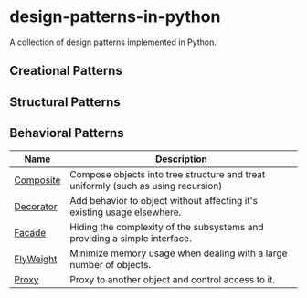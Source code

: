 # design-patterns-in-python

A collection of design patterns implemented in Python.

## Creational Patterns

## Structural Patterns

## Behavioral Patterns

| Name                                                        | Description                                                                       |
|-------------------------------------------------------------|-----------------------------------------------------------------------------------|
| [Composite](./design_patterns/structural/composite_pattern) | Compose objects into tree structure and treat uniformly (such as using recursion) |
| [Decorator](./design_patterns/structural/decorator_pattern) | Add behavior to object without affecting it's existing usage elsewhere.           |
| [Facade](./design_patterns/structural/facade_pattern)       | Hiding the complexity of the subsystems and providing a simple interface.         |
| [FlyWeight](./design_patterns/structural/flyweight_pattern) | Minimize memory usage when dealing with a large number of objects.                |
| [Proxy](./design_patterns/structural/proxy_pattern)         | Proxy to another object and control access to it.                                 |

